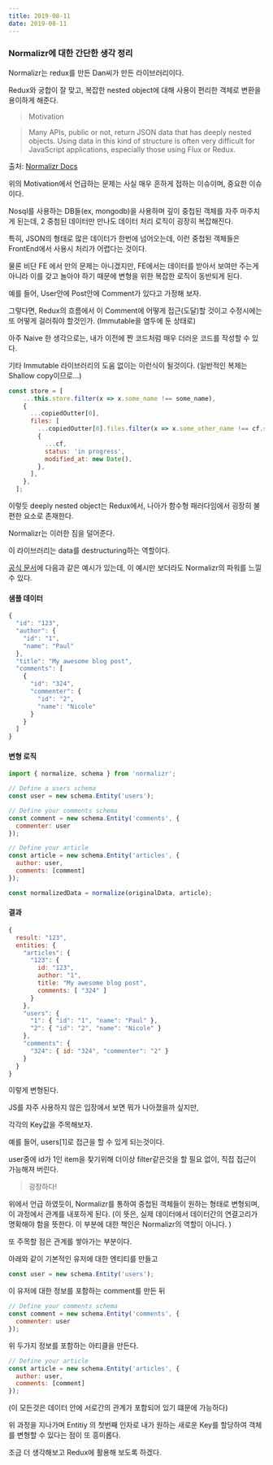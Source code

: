 ```yaml
---
title: 2019-08-11
date: 2019-08-11
---
```

### Normalizr에 대한 간단한 생각 정리

Normalizr는 redux를 만든 Dan씨가 만든 라이브러리이다. 

Redux와 궁합이 잘 맞고, 복잡한 nested object에 대해 사용이 편리한 객체로 변환을 용이하게 해준다. 

> Motivation 

> Many APIs, public or not, return JSON data that has deeply nested objects. Using data in this kind of structure is often very difficult for JavaScript applications, especially those using Flux or Redux.

출처: [Normalizr Docs](https://github.com/paularmstrong/normalizr#motivation)

위의 Motivation에서 언급하는 문제는 사실 매우 흔하게 접하는 이슈이며, 중요한 이슈이다. 

Nosql를 사용하는 DB들(ex, mongodb)을 사용하며 깊이 중첩된 객체를 자주 마주치게 된는데, 2 중첨된 데이터만 만나도 데이터 처리 로직이 굉장히 복잡해진다. 

특히, JSON의 형태로 많은 데이터가 한번에 넘어오는데,  이런 중첩된 객체들은 FrontEnd에서 사용시 처리가 어렵다는 것이다. 

물론 비단 FE 에서 만의 문제는 아니겠지만, FE에서는 데이터를 받아서 보여만 주는게 아니라 이를 갖고 놀아야 하기 때문에 변형을 위한 복잡한 로직이 동반되게 된다. 

예를 들어, User안에 Post안에 Comment가 있다고 가정해 보자. 

그렇다면, Redux의 흐름에서 이 Comment에 어떻게 접근(도달)할 것이고 수정시에는 또 어떻게 걸러줘야 할것인가. (Immutable을 염두에 둔 상태로)

아주 Naive 한 생각으로는, 내가 이전에 짠 코드처럼 매우 더러운 코드를 작성할 수 있다. 

기타 Immutable 라이브러리의 도움 없이는 이런식이 될것이다. (일반적인 복제는 Shallow copy이므로...)

```js
const store = [
    ...this.store.filter(x => x.some_name !== some_name),
    {
      ...copiedOutter[0],
      files: [
        ...copiedOutter[0].files.filter(x => x.some_other_name !== cf.some_other_name),
        {
          ...cf,
          status: 'in progress',
          modified_at: new Date(),
        },
      ],
    },
  ];
```

이렇듯 deeply nested object는 Redux에서, 나아가 함수형 패러다임에서 굉장히 불편한 요소로 존재한다. 

Normalizr는 이러한 짐을 덜어준다. 

이 라이브러리는 data를 destructuring하는 역할이다.

[공식 문서](https://github.com/paularmstrong/normalizr/blob/master/docs/quickstart.md)에 다음과 같은 예시가 있는데, 이 예시만 보더라도 Normalizr의 파워를 느낄 수 있다. 

#### 샘플 데이터

```js
{
  "id": "123",
  "author": {
    "id": "1",
    "name": "Paul"
  },
  "title": "My awesome blog post",
  "comments": [
    {
      "id": "324",
      "commenter": {
        "id": "2",
        "name": "Nicole"
      }
    }
  ]
}
```

#### 변형 로직

```js
import { normalize, schema } from 'normalizr';

// Define a users schema
const user = new schema.Entity('users');

// Define your comments schema
const comment = new schema.Entity('comments', {
  commenter: user
});

// Define your article
const article = new schema.Entity('articles', {
  author: user,
  comments: [comment]
});

const normalizedData = normalize(originalData, article);
```

#### 결과

```js
{
  result: "123",
  entities: {
    "articles": {
      "123": {
        id: "123",
        author: "1",
        title: "My awesome blog post",
        comments: [ "324" ]
      }
    },
    "users": {
      "1": { "id": "1", "name": "Paul" },
      "2": { "id": "2", "name": "Nicole" }
    },
    "comments": {
      "324": { id: "324", "commenter": "2" }
    }
  }
}
```

이렇게 변형된다. 

JS를 자주 사용하지 않은 입장에서 보면 뭐가 나아졌을까 싶지만, 

각각의 Key값을 주목해보자. 

예를 들어, users[1]로 접근을 할 수 있게 되는것이다. 

user중에 id가 1인 item을 찾기위해 더이상 filter같은것을 할 필요 없이, 직접 접근이 가능해져 버린다. 

> 굉장하다!

위에서 언급 하였듯이, Normalizr를 통하여 중첩된 객체들이 원하는 형태로 변형되며, 이 과정에서 관계를 내포하게 된다. (이 뜻은, 실제 데이터에서 데이터간의 연결고리가 명확해야 함을 뜻한다. 이 부분에 대한 책인은 Normalizr의 역할이 아니다. )

또 주목할 점은 관계를 쌓아가는 부분이다. 

아래와 같이 기본적인 유저에 대한 엔티티를 만들고

```js
const user = new schema.Entity('users');
```

이 유저에 대한 정보를 포함하는 comment를 만든 뒤

```js
// Define your comments schema
const comment = new schema.Entity('comments', {
  commenter: user
});
```

위 두가지 정보를 포함하는 아티클을 만든다. 

```js
// Define your article
const article = new schema.Entity('articles', {
  author: user,
  comments: [comment]
});
```
(이 모든것은 데이터 안에 서로간의 관계가 포함되어 있기 떄문에 가능하다)

위 과정을 지나가며 Entitiy 의 첫번째 인자로 내가 원하는 새로운 Key를 할당하여 객체를 변형할 수 있다는 점이 또 흥미롭다.

조금 더 생각해보고 Redux에 활용해 보도록 하겠다.
